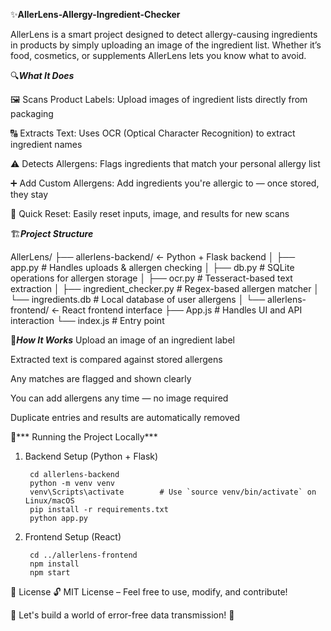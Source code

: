 ✨**AllerLens-Allergy-Ingredient-Checker**

AllerLens is a smart project designed to detect allergy-causing ingredients in products by simply uploading an image of the ingredient list. Whether it’s food, cosmetics, or supplements  AllerLens lets you know what to avoid.

🔍***What It Does***

🖼️ Scans Product Labels: Upload images of ingredient lists directly from packaging

🔠 Extracts Text: Uses OCR (Optical Character Recognition) to extract ingredient names

⚠️ Detects Allergens: Flags ingredients that match your personal allergy list

➕ Add Custom Allergens: Add ingredients you're allergic to — once stored, they stay

🔁 Quick Reset: Easily reset inputs, image, and results for new scans


🏗️***Project Structure***

AllerLens/
├── allerlens-backend/             ← Python + Flask backend
│   ├── app.py                     # Handles uploads & allergen checking
│   ├── db.py                      # SQLite operations for allergen storage
│   ├── ocr.py                     # Tesseract-based text extraction
│   ├── ingredient_checker.py      # Regex-based allergen matcher
│   └── ingredients.db             # Local database of user allergens
│
└── allerlens-frontend/            ← React frontend interface
    ├── App.js                     # Handles UI and API interaction
    └── index.js                   # Entry point




🧠***How It Works***
Upload an image of an ingredient label

Extracted text is compared against stored allergens

Any matches are flagged and shown clearly

You can add allergens any time — no image required

Duplicate entries and results are automatically removed

🧾*** Running the Project Locally***


1. Backend Setup (Python + Flask)
   

        cd allerlens-backend
        python -m venv venv
        venv\Scripts\activate        # Use `source venv/bin/activate` on Linux/macOS
        pip install -r requirements.txt
        python app.py


2. Frontend Setup (React)


        cd ../allerlens-frontend
        npm install
        npm start



📜 License 🔓 MIT License – Feel free to use, modify, and contribute!

🎯 Let's build a world of error-free data transmission! 🚀
